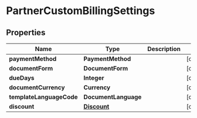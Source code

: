 

# PartnerCustomBillingSettings


## Properties

| Name | Type | Description | Notes |
|------------ | ------------- | ------------- | -------------|
|**paymentMethod** | **PaymentMethod** |  |  [optional] |
|**documentForm** | **DocumentForm** |  |  [optional] |
|**dueDays** | **Integer** |  |  [optional] |
|**documentCurrency** | **Currency** |  |  [optional] |
|**templateLanguageCode** | **DocumentLanguage** |  |  [optional] |
|**discount** | [**Discount**](Discount.md) |  |  [optional] |



